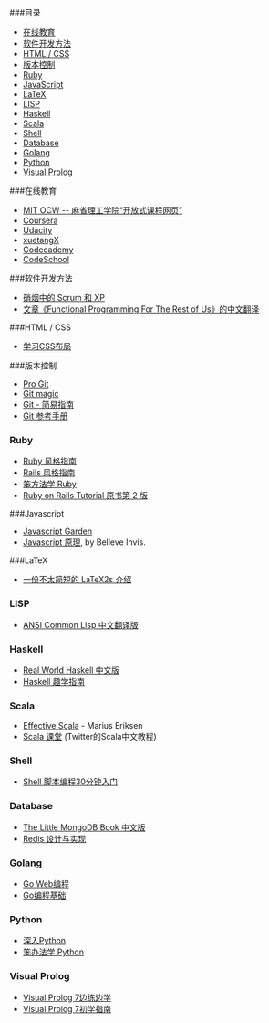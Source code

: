 ###目录
* [在线教育](#在线教育)
* [软件开发方法](#%e8%bd%af%e4%bb%b6%e5%bc%80%e5%8f%91%e6%96%b9%e6%b3%95)
* [HTML / CSS](#html--css)
* [版本控制](#版本控制)
* [Ruby](#ruby)
* [JavaScript](#javascript)
* [LaTeX](#latex)
* [LISP](#lisp)
* [Haskell](#haskell)
* [Scala](#scala)
* [Shell](#shell)
* [Database](#database)
* [Golang](#golang)
* [Python](#python)
* [Visual Prolog](#visual-prolog)


###在线教育
* [MIT OCW -- 麻省理工学院“开放式课程网页”](http://ocw.mit.edu/courses/translated-courses/simplified-chinese/)
* [Coursera](https://www.coursera.org/courses?orderby=upcoming&lngs=zh)
* [Udacity](https://www.udacity.com/)
* [xuetangX](https://www.xuetangx.com/)
* [Codecademy](http://www.codecademy.com/?locale_code=zh)
* [CodeSchool](https://www.codeschool.com/)


###软件开发方法
* [硝烟中的 Scrum 和 XP](http://www.infoq.com/cn/minibooks/scrum-xp-from-the-trenches)
* [文章《Functional Programming For The Rest of Us》的中文翻译](https://github.com/justinyhuang/Functional-Programming-For-The-Rest-of-Us-Cn)


###HTML / CSS
* [学习CSS布局](http://zh.learnlayout.com/)


###版本控制
* [Pro Git](http://git-scm.com/book/zh)
* [Git magic](http://www-cs-students.stanford.edu/~blynn/gitmagic/intl/zh_cn/)
* [Git - 简易指南](http://rogerdudler.github.io/git-guide/index.zh.html)
* [Git 参考手册](http://gitref.justjavac.com/)


### Ruby
* [Ruby 风格指南](https://github.com/JuanitoFatas/ruby-style-guide/blob/master/README-zhCN.md)
* [Rails 风格指南](https://github.com/JuanitoFatas/rails-style-guide/blob/master/README-zhCN.md)
* [笨方法学 Ruby](http://lrthw.github.io/)
* [Ruby on Rails Tutorial 原书第 2 版](http://railstutorial-china.org/)


###Javascript
* [Javascript Garden](http://bonsaiden.github.io/JavaScript-Garden/zh/)
* [Javascript 原理](http://typeof.net/s/jsmech/), by Belleve Invis. 


###LaTeX
* [一份不太简短的 LaTeX2ε 介绍](http://ctan.org/pkg/lshort-zh-cn)


### LISP
* [ANSI Common Lisp 中文翻译版](http://acl.readthedocs.org/en/latest/)


### Haskell
* [Real World Haskell 中文版](http://rwh.readthedocs.org/en/latest/)
* [Haskell 趣学指南](http://learnyouahaskell-zh-tw.csie.org/)


### Scala
* [Effective Scala](http://twitter.github.io/effectivescala/index-cn.html) - Marius Eriksen
* [Scala 课堂](http://twitter.github.io/scala_school/zh_cn/index.html) (Twitter的Scala中文教程)


### Shell
* [Shell 脚本编程30分钟入门](https://github.com/qinjx/30min_guides/blob/master/shell.md)


### Database
* [The Little MongoDB Book 中文版](https://github.com/justinyhuang/the-little-mongodb-book-cn)
* [Redis 设计与实现](http://www.redisbook.com)

### Golang
* [Go Web编程](https://github.com/astaxie/build-web-application-with-golang)
* [Go编程基础](https://github.com/Unknwon/go-fundamental-programming)

### Python
* [深入Python](http://woodpecker.org.cn/diveintopython/)
* [笨办法学 Python](http://sebug.net/paper/books/LearnPythonTheHardWay/)

### Visual Prolog
* [Visual Prolog 7边练边学](http://wiki.visual-prolog.com/index.php?title=Visual_Prolog_for_Tyros_in_Chinese)
* [Visual Prolog 7初学指南](http://wiki.visual-prolog.com/index.php?title=A_Beginners_Guide_to_Visual_Prolog_in_Chinese)
